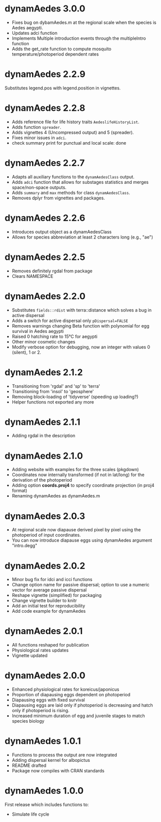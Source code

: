 # dynamAedes 3.0.0
* Fixes bug on dybamAedes.m at the regional scale when the species is Aedes aegypti.
* Updates adci function
* Implements Multiple introduction events through the multipleIntro function
* Adds the get_rate function to compute mosquito temperature/photoperiod dependent rates

# dynamAedes 2.2.9
Substitutes legend.pos with legend.position in vignettes.

# dynamAedes 2.2.8
* Adds reference file for life history traits `AedeslifeHistoryList`.
* Adds function `spreader`.
* Adds vignettes 4 (Uncompressed output) and 5 (spreader).
* Fixes minor issues in `adci`.
* check summary print for punctual and local scale: done

# dynamAedes 2.2.7
* Adapts all auxiliary functions to the `dynamAedesClass` output.
* Adds `adci` function that allows for substages statistics and merges space/non-space outputs.
* Adds `summary` and `max` methods for class `dynamAedesClass`.
* Removes dplyr from vignettes and packages.

# dynamAedes 2.2.6
* Introduces output object as a dynamAedesClass
* Allows for species abbreviation at least 2 characters long (e.g., "ae")

# dynamAedes 2.2.5
* Removes definitely rgdal from package
* Clears NAMESPACE

# dynamAedes 2.2.0
* Substitutes `fields::rdist` with terra::distance which solves a bug in active dispersal
* Adds a switch for active dispersal only `pDispersal=FALSE`
* Removes warnings changing Beta function with polynomial for egg survival in Aedes aegypti
* Raised 0 hatching rate to 15°C for aegypti
* Other minor cosmetic changes
* Modify verbose option for debugging, now an integer with values 0 (silent), 1 or 2.

# dynamAedes 2.1.2
* Transitioning from 'rgdal' and 'sp' to 'terra'
* Transitioning from 'insol' to 'geosphere'
* Removing block-loading of 'tidyverse' (speeding up loading?)
* Helper functions not exported any more

# dynamAedes 2.1.1
* Adding rgdal in the description

# dynamAedes 2.1.0
* Adding website with examples for the three scales (pkgdown)
* Coordinates now internally transformed (if not in lat/long) for the derivation of the photoperiod
* Adding option **coords.proj4** to specify coordinate projection (in proj4 format)
* Renaming dynamAedes as dynamAedes.m

# dynamAedes 2.0.3
* At regional scale now diapause derived pixel by pixel using the photoperiod of input coordinates.
* You can now introduce diapause eggs using dynamAedes argument "intro.degg"

# dynamAedes 2.0.2
* Minor bug fix for idci and icci functions
* Change option name for passive dispersal; option to use a numeric vector for average passive dispersal
* Reshape vignette (simplified) for packaging
* Change vignette builder to knitr
* Add an initial test for reproducibility
* Add code example for dynamAedes

# dynamAedes 2.0.1
* All functions reshaped for publication
* Physiological rates updates
* Vignette updated

# dynamAedes 2.0.0
* Enhanced physiological rates for koreicus/japonicus
* Proportion of diapausing eggs dependent on photoperiod
* Diapausing eggs with fixed survival
* Diapausing eggs are laid only if photoperiod is decreasing and hatch only if photoperiod is rising. 
* Increased minimum duration of egg and juvenile stages to match species biology

# dynamAedes 1.0.1
* Functions to process the output are now integrated
* Adding dispersal kernel for albopictus
* README drafted
* Package now compiles with CRAN standards

# dynamAedes 1.0.0
First release which includes functions to:
* Simulate life cycle
